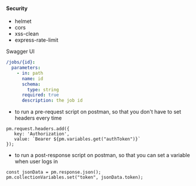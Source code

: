 
#### Security

- helmet
- cors
- xss-clean
- express-rate-limit

Swagger UI

```yaml
/jobs/{id}:
  parameters:
    - in: path
      name: id
      schema:
        type: string
      required: true
      description: the job id
```

 - to run a pre-request script on postman, so that you don't have to set headers every time

 ``` 
 pm.request.headers.add({
    key: 'Authorization',
    value: `Bearer ${pm.variables.get("authToken")}`
});
```

<!-- authToken should be stored as environment variable as it is secret, if it is saved in normal variable, postman will remove it immediately -->

- to run a post-response script on postman, so that you can set a variable when user logs in

```
const jsonData = pm.response.json();
pm.collectionVariables.set("token", jsonData.token);
```